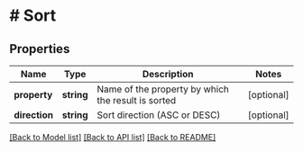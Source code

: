 # # Sort

## Properties

Name | Type | Description | Notes
------------ | ------------- | ------------- | -------------
**property** | **string** | Name of the property by which the result is sorted | [optional]
**direction** | **string** | Sort direction (ASC or DESC) | [optional]

[[Back to Model list]](../../README.md#models) [[Back to API list]](../../README.md#endpoints) [[Back to README]](../../README.md)
